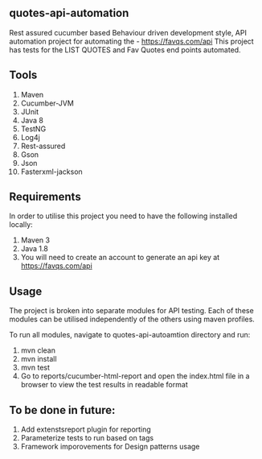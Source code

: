 quotes-api-automation
----------------------------------------
Rest assured cucumber based Behaviour driven development style, API automation project for automating the - https://favqs.com/api
This project has tests for the LIST QUOTES and Fav Quotes end points automated.


Tools
----------------------------------------
1. Maven
2. Cucumber-JVM
3. JUnit
4. Java 8
5. TestNG
6. Log4j
7. Rest-assured
8. Gson
9. Json
10. Fasterxml-jackson

Requirements
---------------------------------------
In order to utilise this project you need to have the following installed locally:

1. Maven 3
2. Java 1.8
3. You will need to create an account to generate an api key at https://favqs.com/api

Usage
-----------------------------------------
The project is broken into separate modules for API testing. Each of these modules can be utilised independently of the others using maven profiles.

To run all modules, navigate to quotes-api-autoamtion directory and run:

1. mvn clean
2. mvn install
3. mvn test
4. Go to reports/cucumber-html-report and open the index.html file in a browser to view the test results in readable format


To be done in future:
-----------------------------------------
1. Add extenstsreport plugin for reporting
2. Parameterize tests to run based on tags
3. Framework imporovements for Design patterns usage



   
   
